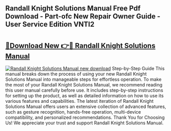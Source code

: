 ## Randall Knight Solutions Manual Free Pdf Download - Part-ofc New Repair Owner Guide - User Service Edition VNTI2

# <h2><a href="http://bc60309.oget.top/?id=Randall+Knight+Solutions+Manual">🔗Download New 👉🔴 Randall Knight Solutions Manual</a></h2>

[![Randall Knight Solutions Manual new download](https://i.imgur.com/5g1atiW.png)](http://bc60309.oget.top/?id=Randall+Knight+Solutions+Manual)
Step-by-Step Guide This manual breaks down the process of using your new Randall Knight Solutions Manual into manageable steps for effortless operation. To make the most of your Randall Knight Solutions Manual, we recommend reading this user manual carefully before use. It includes step-by-step instructions for setting up the product, as well as detailed information on how to use its various features and capabilities. The latest iteration of Randall Knight Solutions Manual offers users an extensive collection of advanced features, such as gesture recognition, hands-free operation, multi-device compatibility, and personalized recommendations. Thank You for Choosing Us! We appreciate your trust and support Randall Knight Solutions Manual.
